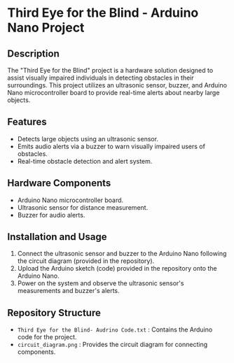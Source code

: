 # Third Eye for the Blind - Arduino Nano Project


## Description
The "Third Eye for the Blind" project is a hardware solution designed to assist visually impaired individuals in detecting obstacles in their surroundings. This project utilizes an ultrasonic sensor, buzzer, and Arduino Nano microcontroller board to provide real-time alerts about nearby large objects.

## Features
- Detects large objects using an ultrasonic sensor.
- Emits audio alerts via a buzzer to warn visually impaired users of obstacles.
- Real-time obstacle detection and alert system.

## Hardware Components
- Arduino Nano microcontroller board.
- Ultrasonic sensor for distance measurement.
- Buzzer for audio alerts.

## Installation and Usage
1. Connect the ultrasonic sensor and buzzer to the Arduino Nano following the circuit diagram (provided in the repository).
2. Upload the Arduino sketch (code) provided in the repository onto the Arduino Nano.
3. Power on the system and observe the ultrasonic sensor's measurements and buzzer's alerts.

## Repository Structure
- `Third Eye for the Blind- Audrino Code.txt` : Contains the Arduino code for the project.
- `circuit_diagram.png` : Provides the circuit diagram for connecting components.



